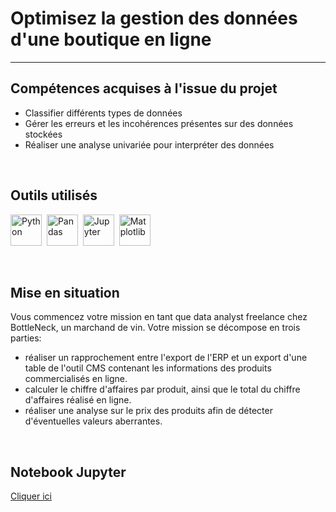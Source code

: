 # Optimisez la gestion des données d'une boutique en ligne
---

## Compétences acquises à l'issue du projet
* Classifier différents types de données
* Gérer les erreurs et les incohérences présentes sur des données stockées
* Réaliser une analyse univariée pour interpréter des données

<br>

## Outils utilisés
<img src="https://cdn.jsdelivr.net/gh/devicons/devicon/icons/python/python-original-wordmark.svg" title="Python"  alt="Python" height="50"/>&nbsp;
<img src="https://cdn.jsdelivr.net/gh/devicons/devicon/icons/pandas/pandas-original-wordmark.svg" title="Pandas"  alt="Pandas" height="50" fill="white"/>&nbsp;
<img src="https://cdn.jsdelivr.net/gh/devicons/devicon/icons/jupyter/jupyter-original-wordmark.svg" title="Jupyter"  alt="Jupyter" height="50"/>&nbsp;
<img src="https://github.com/StephaneBertrand34/Python-Panorama_de_la_malnutrition_dans_le_monde/blob/main/thumbnail-matplotlib-773540575.jpg" title="Matplotlib"  alt="Matplotlib" height="50"/>

<br>

## Mise en situation
Vous commencez votre mission en tant que data analyst freelance chez BottleNeck, un marchand de vin.
Votre mission se décompose en trois parties:
- réaliser un rapprochement entre l'export de l'ERP et un export d'une table de l'outil CMS contenant les informations des produits commercialisés en ligne.
- calculer le chiffre d'affaires par produit, ainsi que le total du chiffre d'affaires réalisé en ligne.
- réaliser une analyse sur le prix des produits afin de détecter d'éventuelles valeurs aberrantes.

<br>

## Notebook Jupyter
<a href="https://github.com/StephaneBertrand34/Python-Optimisez_la_gestion_des_donnees_d-une_boutique_en_ligne/blob/main/P5_BERTRAND_.ipynb" target="_blank" title="Notebook Jupyter">Cliquer ici</a>
